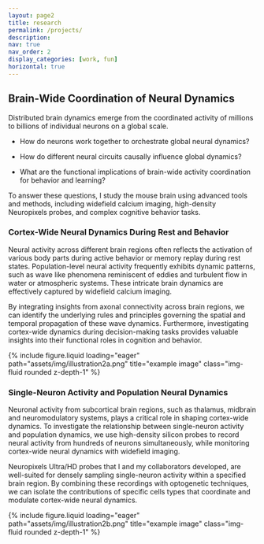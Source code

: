 ```yaml
---
layout: page2
title: research
permalink: /projects/
description:
nav: true
nav_order: 2
display_categories: [work, fun]
horizontal: true
---
```



## Brain-Wide Coordination of Neural Dynamics


Distributed brain dynamics emerge from the coordinated activity of millions to billions of individual neurons on a global scale. 

* How do neurons work together to orchestrate global neural dynamics? 

* How do different neural circuits causally influence global dynamics? 

* What are the functional implications of brain-wide activity coordination for behavior and learning? 

To answer these questions, I study the mouse brain using advanced tools and methods, including widefield calcium imaging, high-density Neuropixels probes, and complex cognitive behavior tasks.



### Cortex-Wide Neural Dynamics During Rest and Behavior


Neural activity across different brain regions often reflects the activation of various body parts during active behavior or memory replay during rest states. Population-level neural activity frequently exhibits dynamic patterns, such as wave like phenomena reminiscent of eddies and turbulent flow in water or atmospheric systems. These intricate brain dynamics are effectively captured by widefield calcium imaging.

By integrating insights from axonal connectivity across brain regions, we can identify the underlying rules and principles governing the spatial and temporal propagation of these wave dynamics. Furthermore, investigating cortex-wide dynamics during decision-making tasks provides valuable insights into their functional roles in cognition and behavior.

<div class="row">
    <div class="col-sm mt-3 mt-md-0">
        {% include figure.liquid loading="eager" path="assets/img/illustration2a.png" title="example image" class="img-fluid rounded z-depth-1" %}
    </div>
</div>
<div class="caption">
    
</div>



### Single-Neuron Activity and Population Neural Dynamics



Neuronal activity from subcortical brain regions, such as thalamus, midbrain and neuromodulatory systems, plays a critical role in shaping cortex-wide dynamics. To investigate the relationship between single-neuron activity and population dynamics, we use high-density silicon probes to record neural activity from hundreds of neurons simultaneously, while monitoring cortex-wide neural dynamics with widefield imaging. 

Neuropixels Ultra/HD probes that I and my collaborators developed, are well-suited for densely sampling single-neuron activity within a specified brain region. By combining these recordings with optogenetic techniques, we can isolate the contributions of specific cells types that coordinate and modulate cortex-wide neural dynamics. 


<div class="row">
    <div class="col-sm mt-3 mt-md-0">
        {% include figure.liquid loading="eager" path="assets/img/illustration2b.png" title="example image" class="img-fluid rounded z-depth-1" %}
    </div>
</div>
<div class="caption">
    
</div>